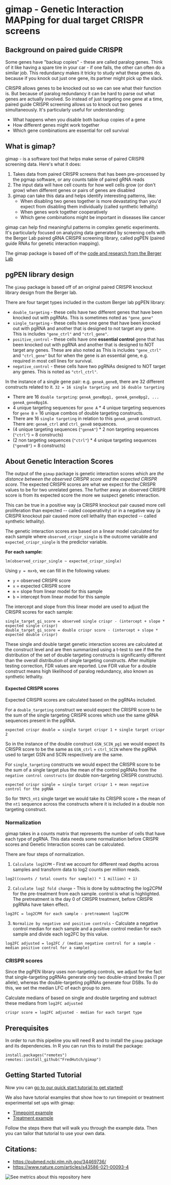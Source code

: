 # gimap - Genetic Interaction MAPping for dual target CRISPR screens

## Background on paired guide CRISPR

Some genes have "backup copies" - these are called paralog genes. Think of it like having a spare tire in your car - if one fails, the other can often do a similar job. This redundancy makes it tricky to study what these genes do, because if you knock out just one gene, its partner might pick up the slack.

CRISPR allows genes to be knocked out so we can see what their function is. But because of paralog redundancy it can be hard to parse out what genes are actually involved. So instead of just targeting one gene at a time, paired guide CRISPR screening allows us to knock out two genes simultaneously.
It's particularly useful for understanding:
- What happens when you disable both backup copies of a gene
- How different genes might work together
- Which gene combinations are essential for cell survival

## What is gimap?

gimap - is a software tool that helps make sense of paired CRISPR screening data. Here's what it does:
1. Takes data from paired CRISPR screens that has been pre-processed by the pgmap software, or any counts table of paired gRNA reads
2. The input data will have cell counts for how well cells grow (or don't grow) when different genes or pairs of genes are disabled
3. gimap can take this data and helps identify interesting patterns, like:
   - When disabling two genes together is more devastating than you'd expect from disabling them individually (called synthetic lethality)
   - When genes work together cooperatively
   - Which gene combinations might be important in diseases like cancer

gimap can help find meaningful patterns in complex genetic experiments. It's particularly focused on analyzing data generated by screening cells with the Berger Lab paired gRNA CRISPR screening library, called pgPEN (paired guide RNAs for genetic interaction mapping).

The gimap package is based off of the [code and research from the Berger Lab](https://github.com/FredHutch/GI_mapping)

## pgPEN library design

The `gimap` package is based off of an original paired CRISPR knockout library design from the Berger lab.

There are four target types included in the custom Berger lab pgPEN library:

- `double_targeting` - these cells have two different genes that have been knocked out with pgRNAs. This is sometimes noted as `"gene_gene"`
- `single_targeting` - these cells have one gene that have been knocked out with pgRNA and another that is designed to not target any gene. This is includes `"gene_ctrl"` and `"ctrl_gene"`.
- `positive_control` - these cells have one **essential control** gene that has been knocked out with pgRNA and another that is designed to NOT target any genes. These are also noted as This is includes `"gene_ctrl"` and `"ctrl_gene"` but for when the gene is an essential gene, e.g. required in most cell lines for survival.
- `negative_control` - these cells have two pgRNAs designed to NOT target any genes. This is noted as `"ctrl_ctrl"`.

In the instance of a single gene pair: e.g. `geneA_geneB`, there are 32 different constructs related to it. `32 = 16 single targeting and 16 double targeting`

- There are 16 `double targeting`: `geneA_geneBpg1, geneA_geneBpg2, ... geneA_geneBpg16`.
- 4 unique targeting sequences for `gene A` * 4 unique targeting sequences for `gene B` = 16 unique combos of double targeting constructs.
- There are 16 `single targeting` in relation to this `geneA_geneB` construct. There are: `geneA_ctrl` and `ctrl_geneB` sequences.
- (4 unique targeting sequences (`"geneA"`) * 2 non targeting sequences (`"ctrl"`) = 8 constructs)
- (2 non targeting sequences (`"ctrl"`) * 4 unique targeting sequences (`"geneB"`) = 8 constructs)

## About Genetic Interaction Scores

The output of the `gimap` package is genetic interaction scores which are _the distance between the observed CRISPR score and the expected CRISPR score._ The expected CRISPR scores are what we expect for the CRISPR values to be for two unrelated genes. The further away an observed CRISPR score is from its expected score the more we suspect genetic interaction.

This can be true in a positive way (a CRISPR knockout pair caused more cell proliferation than expected -- called cooperativity) or in a negative way (a CRISPR knockout pair caused more cell lethality than expected -- called synthetic lethality).

The genetic interaction scores are based on a linear model calculated for each sample where `observed_crispr_single` is the outcome variable and `expected_crispr_single` is the predictor variable.

**For each sample:**
```
lm(observed_crispr_single ~ expected_crispr_single)
```
Using `y = mx+b`, we can fill in the following values:
* `y` = observed CRISPR score
* `x` = expected CRISPR score
* `m` = slope from linear model for this sample
* `b` = intercept from linear model for this sample

The intercept and slope from this linear model are used to adjust the CRISPR scores for each sample:
```
single_target_gi_score = observed single crispr - (intercept + slope * expected single crispr)
double_target_gi_score = double crispr score - (intercept + slope * expected double crispr)
```

These single and double target genetic interaction scores are calculated at the construct level and are then summarized using a t-test to see if the the distribution of the set of double targeting constructs is significantly different than the overall distribution of single targeting constructs. After multiple testing correction, FDR values are reported. Low FDR value for a double construct means high likelihood of paralog redundancy, also known as synthetic lethality.

#### Expected CRISPR scores

Expected CRISPR scores are calculated based on the pgRNAs included.

For a `double_targeting` construct we would expect the CRISPR score to be the sum of the single targeting CRISPR scores which use the same gRNA sequences present in the pgRNA.
```
expected crispr double = single target crispr 1 + single target crispr 2
```

So in the instance of the double construct `GSN_SCIN_pg1` we would expect its CRISPR score to be the same as `GSN_ctrl` + `ctrl_SCIN` where the pgRNA used to target GSN and SCIN respectively are the same.

For `single_targeting` constructs we would expect the CRISPR score to be the sum of a single target plus the mean of the control pgRNAs from the `negative control constructs` (or double non-targeting CRISPR constructs).

```
expected crispr single = single target crispr 1 + mean negative control for the pgRNA
```
So for `TRPC5_nt1` single target we would take its CRISPR score + the mean of the `nt1` sequence across the constructs where it is included in a double non targeting construct.

### Normalization

gimap takes in a counts matrix that represents the number of cells that have each type of pgRNA. This data needs some normalization before CRISPR scores and Genetic Interaction scores can be calculated.

There are four steps of normalization.
1. `Calculate log2CPM` - First we account for different read depths across samples and transform data to log2 counts per million reads.
```
log2((counts / total counts for sample)) * 1 million) + 1)
```

2. `Calculate log2 fold change` - This is done by subtracting the log2CPM for the pre-treatment from each sample.  control is what is highlighted. The pretreatment is the day 0 of CRISPR treatment, before CRISPR pgRNAs have taken effect.
```
log2FC = log2CPM for each sample - pretreament log2CPM
```
3. `Normalize by negative and positive controls` - Calculate a negative control median for each sample and a positive control median for each sample and divide each log2FC by this value.
```
log2FC adjusted = log2FC / (median negative control for a sample - median positive control for a sample)
```

### CRISPR scores

Since the pgPEN library uses non-targeting controls, we adjust for the fact that single-targeting pgRNAs generate only two double-strand breaks (1 per allele), whereas the double-targeting pgRNAs generate four DSBs. To do this, we set the median LFC of each group to zero.

Calculate medians of based on single and double targeting and subtract these medians from `log2FC adjusted`

```
crispr score = log2FC adjusted - median for each target type
```

## Prerequisites

In order to run this pipeline you will need R and to install the `gimap` package and its dependencies. In R you can run this to install the package:
```
install.packages("remotes")
remotes::install_github("FredHutch/gimap")
```

## Getting Started Tutorial

Now you can [go to our quick start tutorial to get started!](https://fredhutch.github.io/gimap/articles/quick-start.html)

We also have tutorial examples that show how to run timepoint or treatment experimental set ups with gimap:

- [Timepoint example](https://fredhutch.github.io/gimap/articles/timepoint-example.html)
- [Treatment example](https://fredhutch.github.io/gimap/articles/treatment-example.html)

Follow the steps there that will walk you through the example data. Then you can tailor that tutorial to use your own data.

## Citations:
- https://pubmed.ncbi.nlm.nih.gov/34469736/
- https://www.nature.com/articles/s43586-021-00093-4

![See metrics about this repository here](https://cauldron.io/project/8779/stats.svg)
